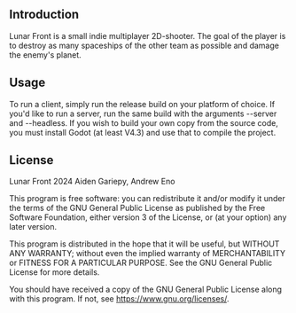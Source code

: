 ## Introduction
Lunar Front is a small indie multiplayer 2D-shooter. The goal of the player is to destroy as many spaceships of the other team as possible and damage the enemy's planet. 

## Usage
To run a client, simply run the release build on your platform of choice. If you'd like to run a server, run the same build with the arguments --server and --headless. If you wish to build your own copy from the source code, you must install Godot (at least V4.3) and use that to compile the project.

## License
Lunar Front
2024  Aiden Gariepy, Andrew Eno

This program is free software: you can redistribute it and/or modify
it under the terms of the GNU General Public License as published by
the Free Software Foundation, either version 3 of the License, or
(at your option) any later version.

This program is distributed in the hope that it will be useful,
but WITHOUT ANY WARRANTY; without even the implied warranty of
MERCHANTABILITY or FITNESS FOR A PARTICULAR PURPOSE.  See the
GNU General Public License for more details.

You should have received a copy of the GNU General Public License
along with this program[](License.txt).  If not, see <https://www.gnu.org/licenses/>.
